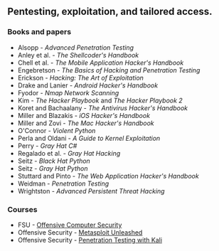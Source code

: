 ## Pentesting, exploitation, and tailored access.

### Books and papers

* Alsopp - *Advanced Penetration Testing*
* Anley et al. - *The Shellcoder's Handbook*
* Chell et al. - *The Mobile Application Hacker's Handbook*
* Engebretson - *The Basics of Hacking and Penetration Testing*
* Erickson - *Hacking: The Art of Exploitation*
* Drake and Lanier - *Android Hacker's Handbook*
* Fyodor - *Nmap Network Scanning*
* Kim - *The Hacker Playbook* and *The Hacker Playbook 2*
* Koret and Bachaalany - *The Antivirus Hacker's Handbook*
* Miller and Blazakis - *iOS Hacker's Handbook*
* Miller and Zovi - *The Mac Hacker's Handbook*
* O'Connor - *Violent Python* 
* Perla and Oldani - *A Guide to Kernel Exploitation*
* Perry - *Gray Hat C#*
* Regalado et al. - *Gray Hat Hacking*
* Seitz - *Black Hat Python*
* Seitz - *Gray Hat Python*
* Stuttard and Pinto - *The Web Application Hacker's Handbook*
* Weidman - *Penetration Testing*
* Wrightston - *Advanced Persistent Threat Hacking*

### Courses

* FSU - [Offensive Computer Security](https://www.cs.fsu.edu/~redwood/OffensiveComputerSecurity/)
* Offensive Security - [Metasploit Unleashed](https://www.offensive-security.com/metasploit-unleashed/)
* Offensive Security - [Penetration Testing with Kali](https://www.offensive-security.com/information-security-training/penetration-testing-training-kali-linux/)
